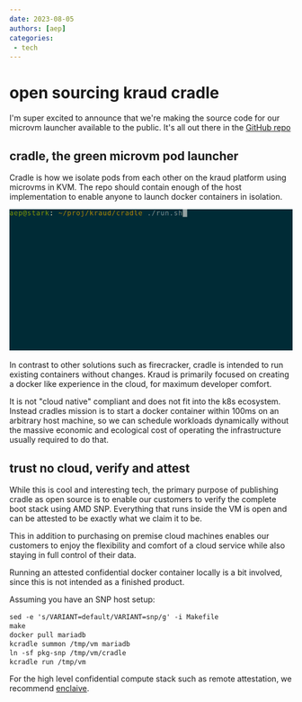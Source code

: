 ```yaml
---
date: 2023-08-05
authors: [aep]
categories:
 - tech
---
```


# open sourcing kraud cradle


I'm super excited to announce that we're making the source code for our microvm launcher available to the public.
It's all out there in the [GitHub repo](https://github.com/kraudcloud/cradle)

## cradle, the green microvm pod launcher

Cradle is how we isolate pods from each other on the kraud platform using microvms in KVM.
The repo should contain enough of the host implementation to enable anyone to launch docker containers in isolation.

![bootup log](../../technology/boot.gif)


In contrast to other solutions such as firecracker, cradle is intended to run existing containers without changes.
Kraud is primarily focused on creating a docker like experience in the cloud, for maximum developer comfort.

It is not "cloud native" compliant and does not fit into the k8s ecosystem.
Instead cradles mission is to start a docker container within 100ms on an arbitrary host machine,
so we can schedule workloads dynamically without the massive economic and ecological cost of operating the
infrastructure usually required to do that.


## trust no cloud, verify and attest 

While this is cool and interesting tech, the primary purpose of publishing cradle as open source is to enable our customers
to verify the complete boot stack using AMD SNP. Everything that runs inside the VM is open and can be attested to be exactly what we claim it to be.

This in addition to purchasing on premise cloud machines enables our customers to enjoy the flexibility and comfort of a cloud
service while also staying in full control of their data.

Running an attested confidential docker container locally is a bit involved, since this is not intended as a finished product.

Assuming you have an SNP host setup:

```
sed -e 's/VARIANT=default/VARIANT=snp/g' -i Makefile
make
docker pull mariadb
kcradle summon /tmp/vm mariadb
ln -sf pkg-snp /tmp/vm/cradle
kcradle run /tmp/vm
```


For the high level confidential compute stack such as remote attestation, we recommend [enclaive](https://github.com/enclaive).


